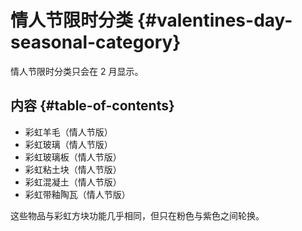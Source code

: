 # 情人节限时分类 {#valentines-day-seasonal-category}

情人节限时分类只会在 2 月显示。

## 内容 {#table-of-contents}

- 彩虹羊毛（情人节版）
- 彩虹玻璃（情人节版）
- 彩虹玻璃板（情人节版）
- 彩虹粘土块（情人节版）
- 彩虹混凝土（情人节版）
- 彩虹带釉陶瓦（情人节版）

这些物品与彩虹方块功能几乎相同，但只在粉色与紫色之间轮换。
